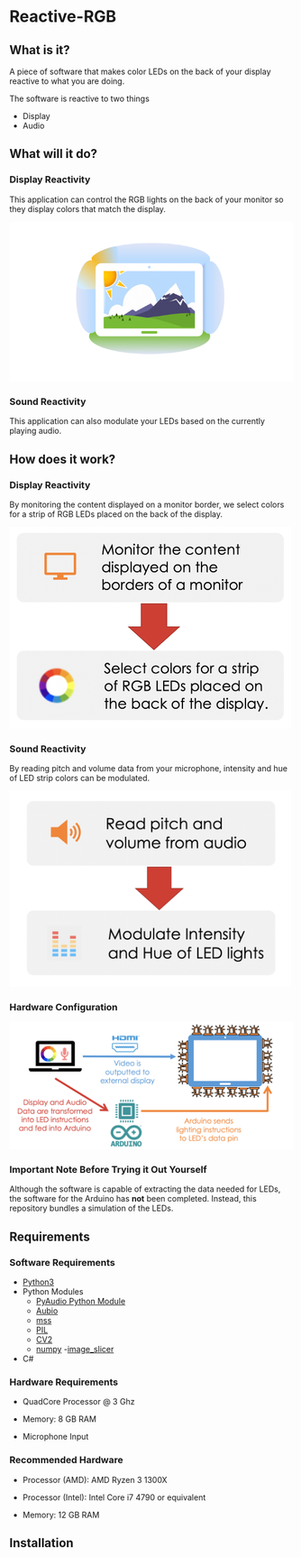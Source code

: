 # Reactive-RGB

## What is it?

A piece of software that makes color LEDs on the back of your display reactive to what you are doing.

The software is reactive to two things 
- Display
- Audio

## What will it do?

### Display Reactivity

This application can control the RGB lights on the back of your monitor so they display colors that match the display. 

<img src="./Images/example_led.png" alt="drawing" width="600"/>

### Sound Reactivity

This application can also modulate your LEDs based on the currently playing audio. 

## How does it work?

### Display Reactivity 

By monitoring the content displayed on a monitor border, we select colors for a strip of RGB LEDs placed on the back of the display.

<img src="./Images/display_reactivity.png" alt="drawing" width="500"/>


### Sound Reactivity 

By reading pitch and volume data from your microphone, intensity and hue of LED strip colors can be modulated. 


<img src="./Images/sound_reactivity.png" alt="drawing" width="500"/>


### Hardware Configuration

<img src="./Images/hardware_conf.png" alt="drawing" width="700"/>

### Important Note Before Trying it Out Yourself

Although the software is capable of extracting the data needed for LEDs, the software for the Arduino has **not** been completed. 
Instead, this repository bundles a simulation of the LEDs. 

## Requirements

### Software Requirements

- [Python3](https://www.python.org/downloads/) 
- Python Modules
  - [PyAudio Python Module](https://people.csail.mit.edu/hubert/pyaudio/)
  - [Aubio](https://github.com/aubio/aubio)
  - [mss](https://python-mss.readthedocs.io/installation.html)
  - [PIL](https://pythonware.com/products/pil/)
  - [CV2](https://opencv-python-tutroals.readthedocs.io/en/latest/py_tutorials/py_setup/py_table_of_contents_setup/py_table_of_contents_setup.html)
  - [numpy](https://www.scipy.org/install.html)
  -[image_slicer](https://pypi.org/project/image_slicer/)
- C#

### Hardware Requirements 

- QuadCore Processor @ 3 Ghz

- Memory: 8 GB RAM

- Microphone Input

### Recommended Hardware 

- Processor (AMD): AMD Ryzen 3 1300X

- Processor (Intel): Intel Core i7 4790 or equivalent

- Memory: 12 GB RAM

## Installation



